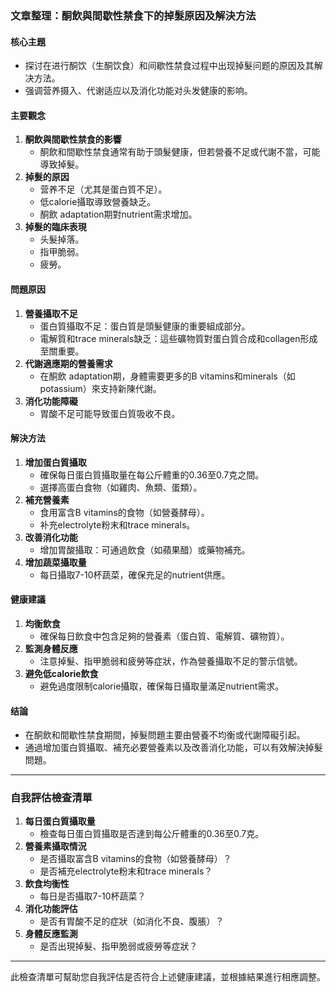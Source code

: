### 文章整理：酮飲與間歇性禁食下的掉髮原因及解決方法

#### 核心主題
- 探讨在进行酮饮（生酮饮食）和间歇性禁食过程中出现掉髮问题的原因及其解决方法。
- 强调营养摄入、代谢适应以及消化功能对头发健康的影响。

#### 主要觀念
1. **酮飲與間歇性禁食的影響**  
   - 酮飲和間歇性禁食通常有助于頭髮健康，但若營養不足或代謝不當，可能導致掉髮。
2. **掉髮的原因**  
   - 营养不足（尤其是蛋白質不足）。
   - 低calorie攝取導致營養缺乏。
   - 酮飲 adaptation期對nutrient需求增加。
3. **掉髮的臨床表現**  
   - 头髮掉落。
   - 指甲脆弱。
   - 疲勞。

#### 問題原因
1. **營養攝取不足**  
   - 蛋白質攝取不足：蛋白質是頭髮健康的重要組成部分。
   - 電解質和trace minerals缺乏：這些礦物質對蛋白質合成和collagen形成至關重要。
2. **代謝適應期的營養需求**  
   - 在酮飲 adaptation期，身體需要更多的B vitamins和minerals（如potassium）來支持新陳代謝。
3. **消化功能障礙**  
   - 胃酸不足可能导致蛋白質吸收不良。

#### 解決方法
1. **增加蛋白質攝取**  
   - 確保每日蛋白質攝取量在每公斤體重的0.36至0.7克之間。
   - 選擇高蛋白食物（如雞肉、魚類、蛋類）。
2. **補充營養素**  
   - 食用富含B vitamins的食物（如營養酵母）。
   - 补充electrolyte粉末和trace minerals。
3. **改善消化功能**  
   - 增加胃酸攝取：可通過飲食（如蘋果醋）或藥物補充。
4. **增加蔬菜攝取量**  
   - 每日攝取7-10杯蔬菜，確保充足的nutrient供應。

#### 健康建議
1. **均衡飲食**  
   - 確保每日飲食中包含足夠的營養素（蛋白質、電解質、礦物質）。
2. **監測身體反應**  
   - 注意掉髮、指甲脆弱和疲勞等症狀，作為營養攝取不足的警示信號。
3. **避免低calorie飲食**  
   - 避免過度限制calorie攝取，確保每日攝取量滿足nutrient需求。

#### 结論
- 在酮飲和間歇性禁食期間，掉髮問題主要由營養不均衡或代謝障礙引起。
- 通過增加蛋白質攝取、補充必要營養素以及改善消化功能，可以有效解決掉髮問題。

---

### 自我評估檢查清單

1. **每日蛋白質攝取量**  
   - 檢查每日蛋白質攝取是否達到每公斤體重的0.36至0.7克。
2. **營養素攝取情況**  
   - 是否攝取富含B vitamins的食物（如營養酵母）？
   - 是否補充electrolyte粉末和trace minerals？
3. **飲食均衡性**  
   - 每日是否攝取7-10杯蔬菜？
4. **消化功能評估**  
   - 是否有胃酸不足的症狀（如消化不良、腹脹）？
5. **身體反應監測**  
   - 是否出現掉髮、指甲脆弱或疲勞等症狀？

---

此檢查清單可幫助您自我評估是否符合上述健康建議，並根據結果進行相應調整。
